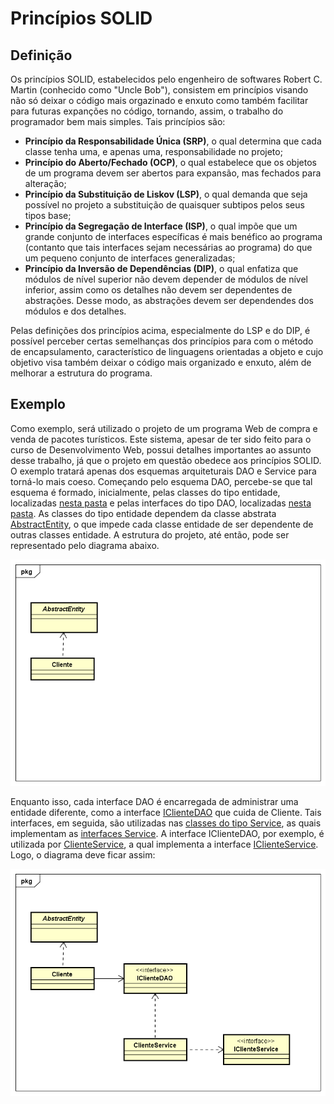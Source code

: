 # Princípios SOLID

## Definição

Os princípios SOLID, estabelecidos pelo engenheiro de softwares Robert C. Martin (conhecido como "Uncle Bob"), consistem em princípios visando não só deixar o código mais orgazinado e enxuto como também facilitar para futuras expanções no código, tornando, assim, o trabalho do programador bem mais simples. Tais princípios são:

- **Princípio da Responsabilidade Única (SRP)**, o qual determina que cada classe tenha uma, e apenas uma, responsabilidade no projeto;
- **Princípio do Aberto/Fechado (OCP)**, o qual estabelece que os objetos de um programa devem ser abertos para expansão, mas fechados para alteração;
- **Princípio da Substituição de Liskov (LSP)**, o qual demanda que seja possível no projeto a substituição de quaisquer subtipos pelos seus tipos base;
- **Princípio da Segregação de Interface (ISP)**, o qual impõe que um grande conjunto de interfaces específicas é mais benéfico ao programa (contanto que tais interfaces sejam necessárias ao programa) do que um pequeno conjunto de interfaces generalizadas;
- **Princípio da Inversão de Dependências (DIP)**, o qual enfatiza que módulos de nível superior não devem depender de módulos de nível inferior, assim como os detalhes não devem ser dependentes de abstrações. Desse modo, as abstrações devem ser dependendes dos módulos e dos detalhes.

Pelas definições dos princípios acima, especialmente do LSP e do DIP, é possível perceber certas semelhanças dos princípios para com o método de encapsulamento, característico de linguagens orientadas a objeto e cujo objetivo visa também deixar o código mais organizado e enxuto, além de melhorar a estrutura do programa.

## Exemplo

Como exemplo, será utilizado o projeto de um programa Web de compra e venda de pacotes turísticos. Este sistema, apesar de ter sido feito para o curso de Desenvolvimento Web, possui detalhes importantes ao assunto desse trabalho, já que o projeto em questão obedece aos princípios SOLID. O exemplo tratará apenas dos esquemas arquiteturais DAO e Service para torná-lo mais coeso.
Começando pelo esquema DAO, percebe-se que tal esquema é formado, inicialmente, pelas classes do tipo entidade, localizadas [nesta pasta](https://github.com/HotdogcNutela/Trabalho_POOa_4/tree/main/PacotesTuristicos/src/main/java/br/ufscar/dc/dsw/domain) e pelas interfaces do tipo DAO, localizadas [nesta pasta](https://github.com/HotdogcNutela/Trabalho_POOa_4/tree/main/PacotesTuristicos/src/main/java/br/ufscar/dc/dsw/dao). As classes do tipo entidade dependem da classe abstrata [AbstractEntity](https://github.com/HotdogcNutela/Trabalho_POOa_4/tree/main/PacotesTuristicos/src/main/java/br/ufscar/dc/dsw/domain), o que impede cada classe entidade de ser dependente de outras classes entidade. A estrutura do projeto, até então, pode ser representado pelo diagrama abaixo.

![Diagrama1](https://github.com/HotdogcNutela/Trabalho_POOa_4/blob/main/Esquema%20DAO_2.png)

Enquanto isso, cada interface DAO é encarregada de administrar uma entidade diferente, como a interface [IClienteDAO](https://github.com/HotdogcNutela/Trabalho_POOa_4/blob/main/PacotesTuristicos/src/main/java/br/ufscar/dc/dsw/dao/IClienteDAO.java) que cuida de Cliente. Tais interfaces, em seguida, são utilizadas nas [classes do tipo Service](https://github.com/HotdogcNutela/Trabalho_POOa_4/tree/main/PacotesTuristicos/src/main/java/br/ufscar/dc/dsw/service/impl), as quais implementam as [interfaces Service](https://github.com/HotdogcNutela/Trabalho_POOa_4/tree/main/PacotesTuristicos/src/main/java/br/ufscar/dc/dsw/service/spec). A interface IClienteDAO, por exemplo, é utilizada por [ClienteService](https://github.com/HotdogcNutela/Trabalho_POOa_4/blob/main/PacotesTuristicos/src/main/java/br/ufscar/dc/dsw/service/impl/ClienteService.java), a qual implementa a interface [IClienteService](https://github.com/HotdogcNutela/Trabalho_POOa_4/blob/main/PacotesTuristicos/src/main/java/br/ufscar/dc/dsw/service/spec/IClienteService.java). Logo, o diagrama deve ficar assim:

![Diagrama2](https://github.com/HotdogcNutela/Trabalho_POOa_4/blob/main/Esquema%20DAO.png)

